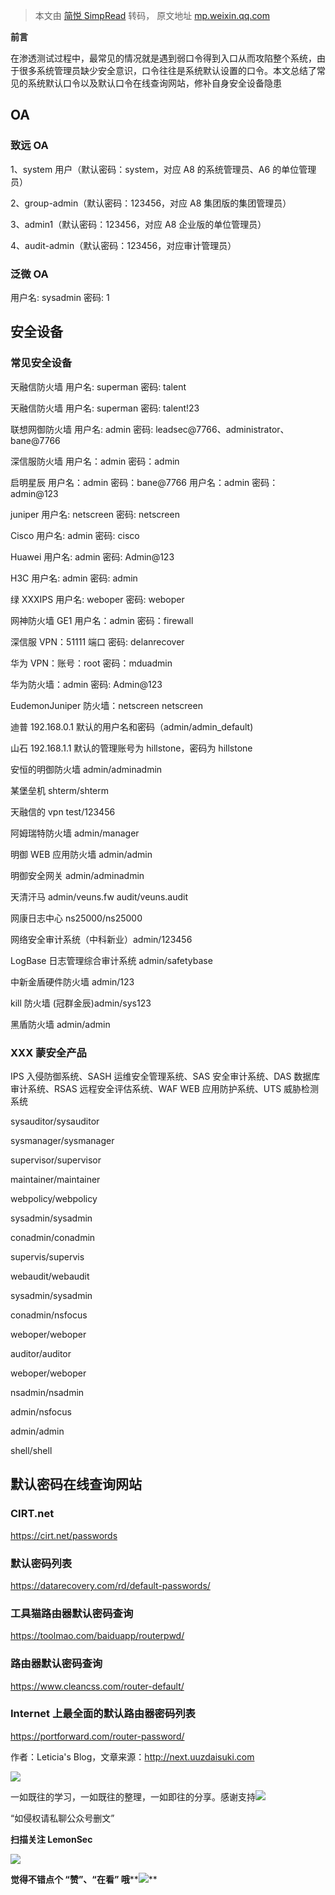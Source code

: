 > 本文由 [简悦 SimpRead](http://ksria.com/simpread/) 转码， 原文地址 [mp.weixin.qq.com](https://mp.weixin.qq.com/s/RLSM1m-L8IGvZwm4xAAUQA)

**前言**

在渗透测试过程中，最常见的情况就是遇到弱口令得到入口从而攻陷整个系统，由于很多系统管理员缺少安全意识，口令往往是系统默认设置的口令。本文总结了常见的系统默认口令以及默认口令在线查询网站，修补自身安全设备隐患

OA
--

### 致远 OA

1、system 用户（默认密码：system，对应 A8 的系统管理员、A6 的单位管理员）

2、group-admin（默认密码：123456，对应 A8 集团版的集团管理员）

3、admin1（默认密码：123456，对应 A8 企业版的单位管理员）

4、audit-admin（默认密码：123456，对应审计管理员）

### 泛微 OA

用户名: sysadmin 密码: 1

安全设备
----

### 常见安全设备

天融信防火墙 用户名: superman 密码: talent

天融信防火墙 用户名: superman 密码: talent!23

联想网御防火墙 用户名: admin 密码: leadsec@7766、administrator、bane@7766

深信服防火墙 用户名：admin 密码：admin

启明星辰 用户名：admin 密码：bane@7766 用户名：admin 密码：admin@123

juniper 用户名: netscreen 密码: netscreen

Cisco 用户名: admin 密码: cisco

Huawei 用户名: admin 密码: Admin@123

H3C 用户名: admin 密码: admin

绿 XXXIPS 用户名: weboper 密码: weboper

网神防火墙 GE1 用户名：admin 密码：firewall

深信服 VPN：51111 端口 密码: delanrecover

华为 VPN：账号：root 密码：mduadmin

华为防火墙：admin 密码: Admin@123

EudemonJuniper 防火墙：netscreen netscreen

迪普 192.168.0.1 默认的用户名和密码（admin/admin_default)

山石 192.168.1.1 默认的管理账号为 hillstone，密码为 hillstone

安恒的明御防火墙 admin/adminadmin

某堡垒机 shterm/shterm

天融信的 vpn test/123456

阿姆瑞特防火墙 admin/manager

明御 WEB 应用防火墙 admin/admin

明御安全网关 admin/adminadmin

天清汗马 admin/veuns.fw audit/veuns.audit

网康日志中心 ns25000/ns25000

网络安全审计系统（中科新业）admin/123456

LogBase 日志管理综合审计系统 admin/safetybase

中新金盾硬件防火墙 admin/123

kill 防火墙 (冠群金辰)admin/sys123

黑盾防火墙 admin/admin  

### XXX 蒙安全产品

IPS 入侵防御系统、SAS­H 运维安全管理系统、SAS 安全审计系统、DAS 数据库审计系统、RSAS 远程安全评估系统、WAF WEB 应用防护系统、UTS 威胁检测系统

sysauditor/sysauditor

sysmanager/sysmanager

supervisor/supervisor

maintainer/maintainer

webpolicy/webpolicy

sysadmin/sysadmin

conadmin/conadmin

supervis/supervis

webaudit/webaudit

sysadmin/sysadmin

conadmin/nsfocus

weboper/weboper

auditor/auditor

weboper/weboper

nsadmin/nsadmin

admin/nsfocus

admin/admin

shell/shell

默认密码在线查询网站
----------

### CIRT.net

https://cirt.net/passwords

### 默认密码列表

https://datarecovery.com/rd/default-passwords/

### 工具猫路由器默认密码查询

https://toolmao.com/baiduapp/routerpwd/

### 路由器默认密码查询

https://www.cleancss.com/router-default/

### Internet 上最全面的默认路由器密码列表

https://portforward.com/router-password/

作者：Leticia's Blog，文章来源：http://next.uuzdaisuki.com

![](https://mmbiz.qpic.cn/mmbiz_png/ndicuTO22p6ibN1yF91ZicoggaJJZX3vQ77Vhx81O5GRyfuQoBRjpaUyLOErsSo8PwNYlT1XzZ6fbwQuXBRKf4j3Q/640?wx_fmt=png)

一如既往的学习，一如既往的整理，一如即往的分享。感谢支持![](https://mmbiz.qpic.cn/mmbiz_png/p5qELRDe5icl7QVywL8iaGT0QBGpOwgD1IwN0z9JicTRvzvnsJicNRr2gRvJib6jKojzC5CJJsFPkEbZQJ999HrH5Gw/640?wx_fmt=png)  

“如侵权请私聊公众号删文”

****扫描关注 LemonSec****  

![](https://mmbiz.qpic.cn/mmbiz_png/p5qELRDe5icncXiavFRorU03O5AoZQYznLCnFJLs8RQbC9sltHYyicOu9uchegP88kUFsS8KjITnrQMfYp9g2vQfw/640?wx_fmt=png)

**觉得不错点个 **“赞”**、“在看” 哦****![](https://mmbiz.qpic.cn/mmbiz_png/3k9IT3oQhT1YhlAJOGvAaVRV0ZSSnX46ibouOHe05icukBYibdJOiaOpO06ic5eb0EMW1yhjMNRe1ibu5HuNibCcrGsqw/640?wx_fmt=png)**